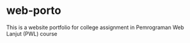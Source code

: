 # web-porto
This is a website portfolio for college assignment in Pemrograman Web Lanjut (PWL) course
